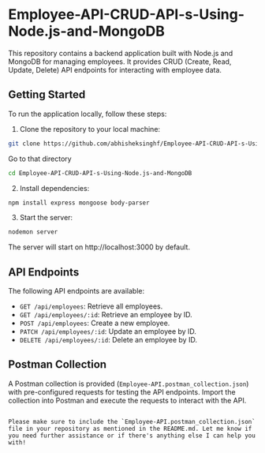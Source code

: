 # Employee-API-CRUD-API-s-Using-Node.js-and-MongoDB

This repository contains a backend application built with Node.js and MongoDB for managing employees. It provides CRUD (Create, Read, Update, Delete) API endpoints for interacting with employee data.

## Getting Started

To run the application locally, follow these steps:

1. Clone the repository to your local machine:

```bash
git clone https://github.com/abhisheksinghf/Employee-API-CRUD-API-s-Using-Node.js-and-MongoDB.git
```
Go to that directory
```bash
cd Employee-API-CRUD-API-s-Using-Node.js-and-MongoDB
```

2. Install dependencies:

```bash
npm install express mongoose body-parser
```

3. Start the server:

```bash
nodemon server
```

The server will start on http://localhost:3000 by default.

## API Endpoints

The following API endpoints are available:

- `GET /api/employees`: Retrieve all employees.
- `GET /api/employees/:id`: Retrieve an employee by ID.
- `POST /api/employees`: Create a new employee.
- `PATCH /api/employees/:id`: Update an employee by ID.
- `DELETE /api/employees/:id`: Delete an employee by ID.

## Postman Collection

A Postman collection is provided (`Employee-API.postman_collection.json`) with pre-configured requests for testing the API endpoints. Import the collection into Postman and execute the requests to interact with the API.
```

Please make sure to include the `Employee-API.postman_collection.json` file in your repository as mentioned in the README.md. Let me know if you need further assistance or if there's anything else I can help you with!
